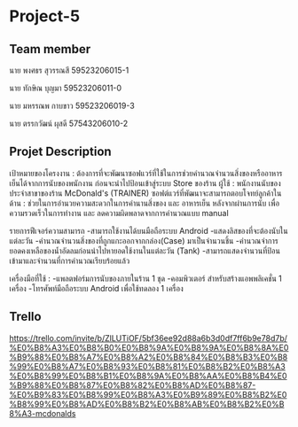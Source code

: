 # Project-5

## Team member
  นาย พงศธร สุวรรณสี 59523206015-1

  นาย ทักษิณ บุญมา 59523206011-0

  นาย มหรรณพ กาบขาว 59523206019-3

  นาย ตรรกวัฒน์ ผุสดี 57543206010-2 

## Projet Description
เป้าหมายของโครงงาน :
  ต้องการที่จะพัฒนาซอฟแวร์ที่ใช้ในการช่วยคำนวณจำนวนสิ่งของหรืออาหารเย็นได้จากการนับของพนักงาน ก่อนจะนำไปป้อนเข้าสู่ระบบ Store ของร้าน
ผู้ใช้ :
  พนักงานนับของประจำสาขาของร้าน McDonald's (TRAINER)
ซอฟต์แวร์ที่พัฒนาจะสามารถตอบโจทย์ลูกค้าในด้าน :
ช่วยในการอำนวยความสะดวกในการคำนานสิ่งของ และ อาหารเย็น หลังจากผ่านการนับ เพื่อความรวดเร็วในการทำงาน และ ลดความผิดพลาดจากการคำนวณแบบ manual


รายการฟีเจอร์ความสามารถ
  -สามารถใช้งานได้บนมือถือระบบ Android
  -แสดงลิสของที่จะต้องนับในแต่ละวัน
  -คำนวณจำนวนสิ่งของที่ถูกแกะออกจากกล่อง(Case) มาเป็นจำนวนชิ้น
  -คำนวณจำการยอดคงเหลือของน้ำอัดลมก่อนนำไปหายอดใช้งานในแต่ละวัน (Tank)
  -สามารถแสดงจำนวนที่ป้อนเข้ามาและจำนวนที่การคำนวณเรียบร้อยแล้ว


เครื่องมือที่ใช้ :
  -แพลตฟอร์มการนับของภายในร้าน	1 ชุด
  -คอมพิวเตอร์ สำหรับสร้างแอพพลิเคชั่น 1 เครื่อง
  -โทรศัพท์มือถือระบบ Android เพื่อใช้ทดลอง 1 เครื่อง

## Trello
https://trello.com/invite/b/ZlLUTiOF/5bf36ee92d88a6b3d0df7ff6b9e78d7b/%E0%B8%A3%E0%B8%B0%E0%B8%9A%E0%B8%9A%E0%B8%8A%E0%B9%88%E0%B8%A7%E0%B8%A2%E0%B8%84%E0%B8%B3%E0%B8%99%E0%B8%A7%E0%B8%93%E0%B8%81%E0%B8%B2%E0%B8%A3%E0%B8%99%E0%B8%B1%E0%B8%9A%E0%B8%AA%E0%B8%B4%E0%B9%88%E0%B8%87%E0%B8%82%E0%B8%AD%E0%B8%87-%E0%B9%83%E0%B8%99%E0%B8%A3%E0%B9%89%E0%B8%B2%E0%B8%99%E0%B8%AD%E0%B8%B2%E0%B8%AB%E0%B8%B2%E0%B8%A3-mcdonalds


